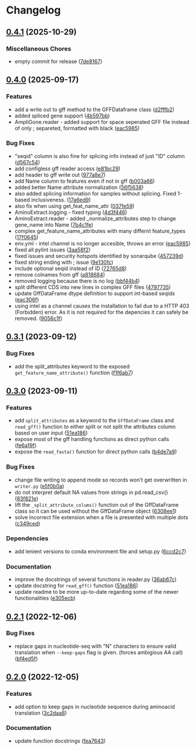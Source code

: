 # Changelog

## [0.4.1](https://github.com/RIVM-bioinformatics/AminoExtract/compare/v0.4.0...v0.4.1) (2025-10-29)


### Miscellaneous Chores

* empty commit for release ([7de8167](https://github.com/RIVM-bioinformatics/AminoExtract/commit/7de8167a06a53ab08b520fb67afd6cca91ff47f6))

## [0.4.0](https://github.com/RIVM-bioinformatics/AminoExtract/compare/v0.3.1...v0.4.0) (2025-09-17)


### Features

* add a write out to gff method to the GFFDataframe class ([d2fffb2](https://github.com/RIVM-bioinformatics/AminoExtract/commit/d2fffb22a402a44e9ce46c8876fc32785632393d))
* added spliced gene support ([4b597bb](https://github.com/RIVM-bioinformatics/AminoExtract/commit/4b597bbddab4e2236df63c8e12a6c66d3797fc5e))
* AmpliGone.reader - added support for space seperated GFF file instead of only ; separeted, formatted with black ([eac5985](https://github.com/RIVM-bioinformatics/AminoExtract/commit/eac5985e2d296f8a9ecb60a9afaf15c80671f9a2))


### Bug Fixes

* "seqid" column is also fine for splicing info instead of just "ID" column ([d567c54](https://github.com/RIVM-bioinformatics/AminoExtract/commit/d567c54e69f5cc9fd13171cca52e0314f03f0b96))
* add configless gff reader access ([e81bc29](https://github.com/RIVM-bioinformatics/AminoExtract/commit/e81bc29573946d294ab41e3e1d4f66d5b3442b81))
* add header to gff write out ([977a8e7](https://github.com/RIVM-bioinformatics/AminoExtract/commit/977a8e79f9b2bdbc031a2aab640117a75c6b7ff6))
* add Name column to features even if not in gff ([b003a66](https://github.com/RIVM-bioinformatics/AminoExtract/commit/b003a662d842461726553cd84b8c7c6c04aab465))
* added better Name attribute normalization ([56f5638](https://github.com/RIVM-bioinformatics/AminoExtract/commit/56f56381dd8485cf9bcc6be77902ddb5f1e27104))
* also added splicing information for samples without splicing. Fixed 1-based inclusiveness. ([17a6ed9](https://github.com/RIVM-bioinformatics/AminoExtract/commit/17a6ed91e54f9cea580ce1a2ee0e5844151f5544))
* also fix when using get_feat_name_attr ([037fe59](https://github.com/RIVM-bioinformatics/AminoExtract/commit/037fe5977d33c78f01d92e6f6c888fe3da29a3b5))
* AminoExtract.logging - fixed typing ([4d3f446](https://github.com/RIVM-bioinformatics/AminoExtract/commit/4d3f4465ae3f25633a8aa9eee3e0ab4cbc5a547c))
* AminoExtract.reader - added _normalize_attributes step to change gene_name into Name ([7b4c1fe](https://github.com/RIVM-bioinformatics/AminoExtract/commit/7b4c1fe55f7a4a98b4447499b017078da6469e6b))
* complex get_feature_name_attributes with many differnt feature_types ([17f0645](https://github.com/RIVM-bioinformatics/AminoExtract/commit/17f06453e410ace7fe6e8ee6c924fd3240352f79))
* env.yml - intel channel is no longer accesible, throws an error ([eac5985](https://github.com/RIVM-bioinformatics/AminoExtract/commit/eac5985e2d296f8a9ecb60a9afaf15c80671f9a2))
* fixed all pylint issues ([3aa58f2](https://github.com/RIVM-bioinformatics/AminoExtract/commit/3aa58f24a945dce926295ac6262b9a64d8d5c01e))
* fixed issues and security hotspots identified by sonarqube ([457239d](https://github.com/RIVM-bioinformatics/AminoExtract/commit/457239d5b94aa5a46de3f7ab50ec974df5dc47de))
* fixed string ending with ; issue ([9e130fc](https://github.com/RIVM-bioinformatics/AminoExtract/commit/9e130fc0438deaed13006b3858c0f3e29b19f1e1))
* include optional seqid instead of ID ([72765d8](https://github.com/RIVM-bioinformatics/AminoExtract/commit/72765d85e351c7af01cbaf12d7cb197101a9c8fc))
* remove colnames from gff ([a818684](https://github.com/RIVM-bioinformatics/AminoExtract/commit/a818684be081a15575dda4e5560e5eab65e15df1))
* removed logging because there is no log ([bbf44b4](https://github.com/RIVM-bioinformatics/AminoExtract/commit/bbf44b4df3b6d0f01edaa1f88da443e7138b027a))
* split different CDS into new lines in complex GFF files ([4797735](https://github.com/RIVM-bioinformatics/AminoExtract/commit/4797735c091c49584dd48543cedbea90532a863d))
* update GffDataFrame dtype definition to support int-based seqids ([eac306f](https://github.com/RIVM-bioinformatics/AminoExtract/commit/eac306f26d828ebb5aa0b92020eb940623086f22))
* using intel as a channel causes the installation to fail due to a HTTP 403 (Forbidden) error. As it is not required for the depencies it can safely be removed. ([9056c1f](https://github.com/RIVM-bioinformatics/AminoExtract/commit/9056c1fa54b5701237ff52212d655d9b51af29a1))

## [0.3.1](https://github.com/RIVM-bioinformatics/AminoExtract/compare/v0.3.0...v0.3.1) (2023-09-12)


### Bug Fixes

* add the split_attributes keyword to the exposed `get_feature_name_attribute()` function ([f1f6ab7](https://github.com/RIVM-bioinformatics/AminoExtract/commit/f1f6ab704c2304a83c2a4087516563c21be21a0f))

## [0.3.0](https://github.com/RIVM-bioinformatics/AminoExtract/compare/v0.2.1...v0.3.0) (2023-09-11)


### Features

* add `split_attributes` as a keyword to the `GffDataFrame` class and `read_gff()` function to either split or not split the attributes column based on user input ([51ea186](https://github.com/RIVM-bioinformatics/AminoExtract/commit/51ea1868bd389879213bb5ec762cb1b43c4bc56d))
* expose most of the gff handling functions as direct python calls ([fe6a19f](https://github.com/RIVM-bioinformatics/AminoExtract/commit/fe6a19f22c7e250227f48c4bf2532bea870c5407))
* expose the `read_fasta()` function for direct python calls ([b4de7a9](https://github.com/RIVM-bioinformatics/AminoExtract/commit/b4de7a9c7c05fa6fe6c5d262beb736c0cf14282d))


### Bug Fixes

* change file writing to append mode so records won't get overwritten in `writer.py` ([e5f0b0a](https://github.com/RIVM-bioinformatics/AminoExtract/commit/e5f0b0ae524f71869f7fb03173f007fb4d02b9db))
* do not interpret default NA values from strings in pd.read_csv() ([83f821e](https://github.com/RIVM-bioinformatics/AminoExtract/commit/83f821e655507ee83d6b0103a24c87c15b695bb4))
* lift the `_split_attribute_colums()` function out of the GffDataFrame class so it can be used without the GffDataFrame object ([6308ee1](https://github.com/RIVM-bioinformatics/AminoExtract/commit/6308ee132b95eeaa74da8e05cc506889a67d6611))
* solve incorrect file extension when a file is presented with multiple dots ([c349ced](https://github.com/RIVM-bioinformatics/AminoExtract/commit/c349ced06fe4a3a823c4a242771e2791399a876b))


### Dependencies

* add lenient versions to conda environment file and setup.py ([6ccd2c7](https://github.com/RIVM-bioinformatics/AminoExtract/commit/6ccd2c734e872c2aefd526216e62d0286765969b))


### Documentation

* improve the docstrings of several functions in reader.py ([36ab67c](https://github.com/RIVM-bioinformatics/AminoExtract/commit/36ab67c99e4c1df900e26240f356b593664c898d))
* update docstring for `read_gff()` function ([51ea186](https://github.com/RIVM-bioinformatics/AminoExtract/commit/51ea1868bd389879213bb5ec762cb1b43c4bc56d))
* update readme to be more up-to-date regarding some of the newer functionalities ([e305ecb](https://github.com/RIVM-bioinformatics/AminoExtract/commit/e305ecb461bcc2cfe3b500e5f0a3623fdc1c925a))

## [0.2.1](https://github.com/RIVM-bioinformatics/AminoExtract/compare/v0.2.0...v0.2.1) (2022-12-06)


### Bug Fixes

* replace gaps in nucleotide-seq with "N" characters to ensure valid translation when `--keep-gaps` flag is given. (forces ambigious AA call) ([bf4ed5f](https://github.com/RIVM-bioinformatics/AminoExtract/commit/bf4ed5f1492bfc357fe3d64c175c2f7a55e595ee))

## [0.2.0](https://github.com/RIVM-bioinformatics/AminoExtract/compare/v0.1.0...v0.2.0) (2022-12-05)


### Features

* add option to keep gaps in nucleotide sequence during aminoacid translation ([3c2daa8](https://github.com/RIVM-bioinformatics/AminoExtract/commit/3c2daa85db8aff39a6b3bfbcb4fc8d901654a7f7))


### Documentation

* update function docstrings ([fea7643](https://github.com/RIVM-bioinformatics/AminoExtract/commit/fea76438f0e6500926c8db28b01d2c01675219a5))
